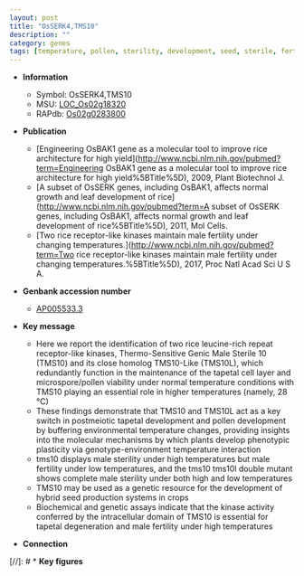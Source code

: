 ```yaml
---
layout: post
title: "OsSERK4,TMS10"
description: ""
category: genes
tags: [temperature, pollen, sterility, development, seed, sterile, fertility, tapetal, Kinase, pollen development, male sterility]
---
```


* **Information**  
    + Symbol: OsSERK4,TMS10  
    + MSU: [LOC_Os02g18320](http://rice.uga.edu/cgi-bin/ORF_infopage.cgi?orf=LOC_Os02g18320)  
    + RAPdb: [Os02g0283800](http://rapdb.dna.affrc.go.jp/viewer/gbrowse_details/irgsp1?name=Os02g0283800)  

* **Publication**  
    + [Engineering OsBAK1 gene as a molecular tool to improve rice architecture for high yield](http://www.ncbi.nlm.nih.gov/pubmed?term=Engineering OsBAK1 gene as a molecular tool to improve rice architecture for high yield%5BTitle%5D), 2009, Plant Biotechnol J.
    + [A subset of OsSERK genes, including OsBAK1, affects normal growth and leaf development of rice](http://www.ncbi.nlm.nih.gov/pubmed?term=A subset of OsSERK genes, including OsBAK1, affects normal growth and leaf development of rice%5BTitle%5D), 2011, Mol Cells.
    + [Two rice receptor-like kinases maintain male fertility under changing temperatures.](http://www.ncbi.nlm.nih.gov/pubmed?term=Two rice receptor-like kinases maintain male fertility under changing temperatures.%5BTitle%5D), 2017, Proc Natl Acad Sci U S A.

* **Genbank accession number**  
    + [AP005533.3](http://www.ncbi.nlm.nih.gov/nuccore/AP005533.3)

* **Key message**  
    + Here we report the identification of two rice leucine-rich repeat receptor-like kinases, Thermo-Sensitive Genic Male Sterile 10 (TMS10) and its close homolog TMS10-Like (TMS10L), which redundantly function in the maintenance of the tapetal cell layer and microspore/pollen viability under normal temperature conditions with TMS10 playing an essential role in higher temperatures (namely, 28 °C)
    + These findings demonstrate that TMS10 and TMS10L act as a key switch in postmeiotic tapetal development and pollen development by buffering environmental temperature changes, providing insights into the molecular mechanisms by which plants develop phenotypic plasticity via genotype-environment temperature interaction
    + tms10 displays male sterility under high temperatures but male fertility under low temperatures, and the tms10 tms10l double mutant shows complete male sterility under both high and low temperatures
    + TMS10 may be used as a genetic resource for the development of hybrid seed production systems in crops
    + Biochemical and genetic assays indicate that the kinase activity conferred by the intracellular domain of TMS10 is essential for tapetal degeneration and male fertility under high temperatures

* **Connection**  

[//]: # * **Key figures**  


